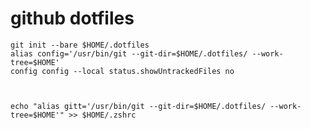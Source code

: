 # github dotfiles

	git init --bare $HOME/.dotfiles
	alias config='/usr/bin/git --git-dir=$HOME/.dotfiles/ --work-tree=$HOME'
	config config --local status.showUntrackedFiles no



	echo "alias gitt='/usr/bin/git --git-dir=$HOME/.dotfiles/ --work-tree=$HOME'" >> $HOME/.zshrc